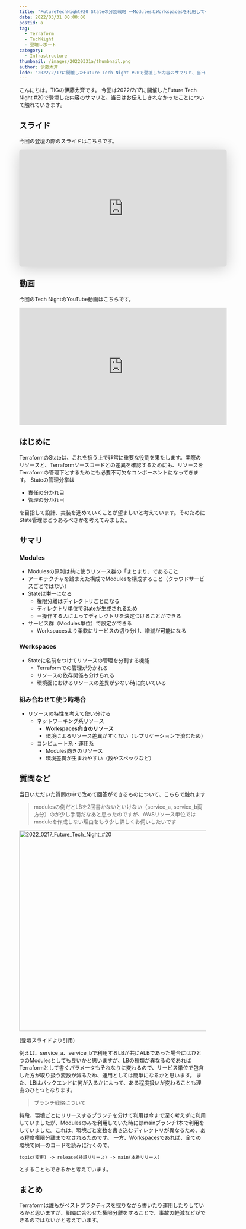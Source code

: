 ```yaml
---
title: "FutureTechNight#20 Stateの分割戦略 〜ModulesとWorkspacesを利用して〜"
date: 2022/03/31 00:00:00
postid: a
tag:
  - Terraform
  - TechNight
  - 登壇レポート
category:
  - Infrastructure
thumbnail: /images/20220331a/thumbnail.png
author: 伊藤太斉
lede: "2022/2/17に開催したFuture Tech Night #20で登壇した内容のサマリと、当日はお伝えしきれなかったことについて触れていきます。TerraformのStateは、これを扱う上で非常に重要な役割を果たします。実際のリソースと、Terraformソースコードとの差異を確認するためにも、リソースをTerraformの管理下とするためにも必要不可欠なコンポーネントになってきます。"
---
```

こんにちは。TIGの伊藤太斉です。
今回は2022/2/17に開催したFuture Tech Night #20で登壇した内容のサマリと、当日はお伝えしきれなかったことについて触れていきます。

## スライド
今回の登壇の際のスライドはこちらです。

<iframe class="speakerdeck-iframe" frameborder="0" src="https://speakerdeck.com/player/b4d6453f61534bffb7ce472ecf87f028" title="20220214_Future Tech Night" allowfullscreen="true" mozallowfullscreen="true" webkitallowfullscreen="true" style="border: 0px; background: padding-box padding-box rgba(0, 0, 0, 0.1); margin: 0px; padding: 0px; border-radius: 6px; box-shadow: rgba(0, 0, 0, 0.2) 0px 5px 40px; width: 560px; height: 315px;" data-ratio="1.7777777777777777"></iframe>

## 動画
今回のTech NightのYouTube動画はこちらです。

<iframe width="560" height="315" src="https://www.youtube.com/embed/fpSAwLWnfFo" title="YouTube video player" frameborder="0" allow="accelerometer; autoplay; clipboard-write; encrypted-media; gyroscope; picture-in-picture" allowfullscreen></iframe>

## はじめに
TerraformのStateは、これを扱う上で非常に重要な役割を果たします。実際のリソースと、Terraformソースコードとの差異を確認するためにも、リソースをTerraformの管理下とするためにも必要不可欠なコンポーネントになってきます。
Stateの管理分掌は

- 責任の分かれ目
- 管理の分かれ目

を目指して設計、実装を進めていくことが望ましいと考えています。そのためにState管理はどうあるべきかを考えてみました。

## サマリ
### Modules
- Modulesの原則は共に使うリソース群の「まとまり」であること
- アーキテクチャを踏まえた構成でModulesを構成すること（クラウドサービスごとではない）
- Stateは**単一**になる
    - 権限分離はディレクトリごとになる
    - ディレクトリ単位でStateが生成されるため
    - ＝操作する人によってディレクトリを決定づけることができる
- サービス群（Modules単位）で設定ができる
    - Workspacesより柔軟にサービスの切り分け、増減が可能になる

### Workspaces
- Stateに名前をつけてリソースの管理を分割する機能
    - Terraformでの管理が分かれる
    - リソースの依存関係も分けられる
    - 環境面におけるリソースの差異が少ない時に向いている

### 組み合わせて使う時場合
- リソースの特性を考えて使い分ける
    - ネットワーキング系リソース
        - **Workspaces向きのリソース**
        - 環境によるリソース差異がすくない（レプリケーションで済むため）
    - コンピュート系・運用系
        - Modules向きのリソース
        - 環境差異が生まれやすい（数やスペックなど）

## 質問など
当日いただいた質問の中で改めて回答ができるものについて、こちらで触れます
> modulesの例だとLBを2回書かないといけない（service_a, service_b両方分）のが少し手間だなあと思ったのですが、AWSリソース単位ではmoduleを作成しない理由をもう少し詳しくお伺いしたいです

<img src="/images/20220331a/2022_0217_Future_Tech_Night_20.png" alt="2022_0217_Future_Tech_Night_#20" width="960" height="540" loading="lazy">

(登壇スライドより引用)

例えば、service_a、service_bで利用するLBが共にALBであった場合にはひとつのModulesとしても良いかと思いますが、LBの種類が異なるのであればTerraformとして書くパラメータもそれなりに変わるので、サービス単位で包含した方が取り扱う変数が減るため、運用としては簡単になるかと思います。
また、LBはバックエンドに何が入るかによって、ある程度扱いが変わることも理由のひとつとなります。

> ブランチ戦略について

特段、環境ごとにリリースするブランチを分けて利用は今まで深く考えずに利用していましたが、Modulesのみを利用していた時にはmainブランチ1本で利用をしていました。これは、環境ごと変数を書き込むディレクトリが異なるため、ある程度権限分離までなされるためです。
一方、Workspacesであれば、全ての環境で同一のコードを読みに行くので、

```
topic(変更) -> release(検証リリース) -> main(本番リリース)
```
とすることもできるかと考えています。

## まとめ

Terraformは誰もがベストプラクティスを探りながら書いたり運用したりしているかと思いますが、組織に合わせた権限分離をすることで、事故の軽減などができるのではないかと考えています。
